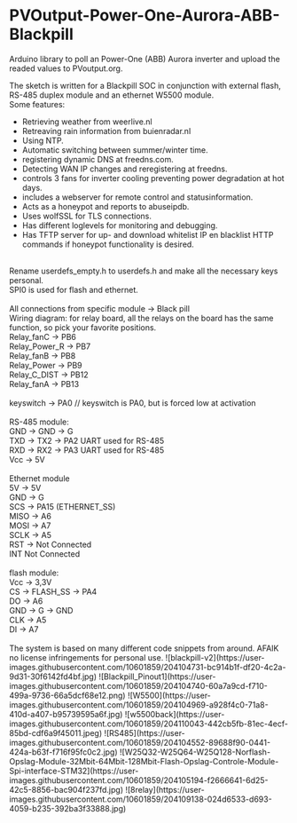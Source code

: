 # PVOutput-Power-One-Aurora-ABB-Blackpill

Arduino library to poll an Power-One (ABB) Aurora inverter and upload the readed values to PVoutput.org.

The sketch is written for a Blackpill SOC in conjunction with external flash, RS-485 duplex module and an ethernet W5500 module.<br>
Some features:<br>
- Retrieving weather from weerlive.nl<br>
- Retreaving rain information from buienradar.nl<br>
- Using NTP.<br>
- Automatic switching between summer/winter time.<br>
- registering dynamic DNS at freedns.com.<br>
- Detecting WAN IP changes and reregistering at freedns.<br>
- controls 3 fans for inverter cooling preventing power degradation at hot days.<br>
- includes a webserver for remote control and statusinformation.<br>
- Acts as a honeypot and reports to abuseipdb.<br>
- Uses wolfSSL for TLS connections.<br>
- Has different loglevels for monitoring and debugging.<br>
- Has TFTP server for up- and download whitelist IP en blacklist HTTP commands if honeypot functionality is desired.
<br>
Rename userdefs_empty.h to userdefs.h and make all the necessary keys personal.<br>
SPI0 is used for flash and ethernet.<br>
<br>
All connections from specific module → Black pill<br>
Wiring diagram: for relay board, all the relays on the board has the same function, so pick your favorite positions.<br>
Relay_fanC    → PB6<br>
Relay_Power_R → PB7<br>
Relay_fanB    → PB8<br>
Relay_Power   → PB9<br>
Relay_C_DIST  → PB12<br>
Relay_fanA    → PB13<br>
<br>
keyswitch     → PA0  // keyswitch is PA0, but is forced low at activation<br>
<br>
RS-485 module:<br>
GND → GND → G<br>
TXD → TX2 → PA2 UART used for RS-485<br>
RXD → RX2 → PA3  UART used for RS-485<br>
Vcc → 5V<br>
<br>
Ethernet module<br>
5V → 5V<br>
GND → G<br>
SCS → PA15 (ETHERNET_SS)<br>
MISO → A6<br>
MOSI → A7<br>
SCLK → A5<br>
RST → Not Connected<br>
INT Not Connected<br>
<br>
flash module:<br>
Vcc → 3,3V<br>
CS  → FLASH_SS → PA4<br>
DO  → A6<br>
GND → G → GND<br>
CLK → A5<br>
DI  → A7<br>
<br>
The system is based on many different code snippets from around. AFAIK no license infringements for personal use.
![blackpill-v2](https://user-images.githubusercontent.com/10601859/204104731-bc914b1f-df20-4c2a-9d31-30f6142fd4bf.jpg)
![Blackpill_Pinout1](https://user-images.githubusercontent.com/10601859/204104740-60a7a9cd-f710-499a-9736-66a5dcf68e12.png)
![W5500](https://user-images.githubusercontent.com/10601859/204104969-a928f4c0-71a8-410d-a407-b95739595a6f.jpg)
![w5500back](https://user-images.githubusercontent.com/10601859/204110043-442cb5fb-81ec-4ecf-85bd-cdf6a9f45011.jpeg)
![RS485](https://user-images.githubusercontent.com/10601859/204104552-89688f90-0441-424a-b63f-f716f95fc0c2.jpg)
![W25Q32-W25Q64-W25Q128-Norflash-Opslag-Module-32Mbit-64Mbit-128Mbit-Flash-Opslag-Controle-Module-Spi-interface-STM32](https://user-images.githubusercontent.com/10601859/204105194-f2666641-6d25-42c5-8856-bac904f237fd.jpg)
![8relay](https://user-images.githubusercontent.com/10601859/204109138-024d6533-d693-4059-b235-392ba3f33888.jpg)

